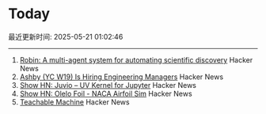 # Today

最近更新时间: 2025-05-21 01:02:46

--- 
1. [Robin: A multi-agent system for automating scientific discovery](https://arxiv.org/abs/2505.13400) Hacker News
2. [Ashby (YC W19) Is Hiring Engineering Managers](https://www.ashbyhq.com/careers?utm_source=hn&ashby_jid=933570bc-a3d6-4fcc-991d-dc399c53a58a) Hacker News
3. [Show HN: Juvio – UV Kernel for Jupyter](https://github.com/OKUA1/juvio) Hacker News
4. [Show HN:  Olelo Foil - NACA Airfoil Sim](https://foil.olelohonua.com/) Hacker News
5. [Teachable Machine](https://teachablemachine.withgoogle.com/) Hacker News
